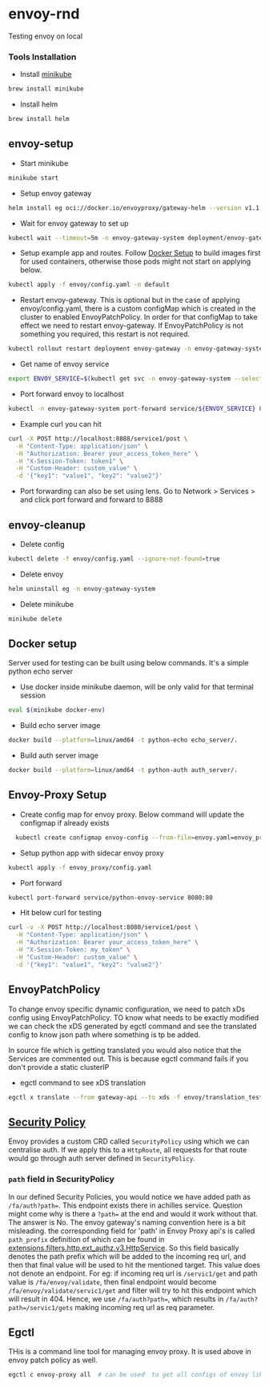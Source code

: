 # envoy-rnd

Testing envoy on local

### Tools Installation

- Install [minikube](https://minikube.sigs.k8s.io/docs/start/?arch=%2Fmacos%2Farm64%2Fstable%2Fhomebrew)

```bash
brew install minikube
```

- Install helm

```bash
brew install helm
```

## envoy-setup

- Start minikube

```bash
minikube start
```

- Setup envoy gateway <br/>

```bash
helm install eg oci://docker.io/envoyproxy/gateway-helm --version v1.1.0 -n envoy-gateway-system --create-namespace
```

- Wait for envoy gateway to set up

```bash
kubectl wait --timeout=5m -n envoy-gateway-system deployment/envoy-gateway --for=condition=Available
```

- Setup example app and routes. Follow [Docker Setup](#Docker-setup) to build images first for used containers, otherwise those pods might not start on applying below.

```bash
kubectl apply -f envoy/config.yaml -n default
```

- Restart envoy-gateway. This is optional but in the case of applying envoy/config.yaml, there is a custom configMap which is
  created in the cluster to enabled EnvoyPatchPolicy. In order for that configMap to take effect we need to restart envoy-gateway.
  If EnvoyPatchPolicy is not something you required, this restart is not required.

```bash
kubectl rollout restart deployment envoy-gateway -n envoy-gateway-system
```

- Get name of envoy service

```bash
export ENVOY_SERVICE=$(kubectl get svc -n envoy-gateway-system --selector=gateway.envoyproxy.io/owning-gateway-namespace=default,gateway.envoyproxy.io/owning-gateway-name=eg -o jsonpath='{.items[0].metadata.name}')
```

- Port forward envoy to localhost

```bash
kubectl -n envoy-gateway-system port-forward service/${ENVOY_SERVICE} 8888:80
```

- Example curl you can hit

```bash
curl -X POST http://localhost:8888/service1/post \
  -H "Content-Type: application/json" \
  -H "Authorization: Bearer your_access_token_here" \
  -H "X-Session-Token: token1" \
  -H "Custom-Header: custom_value" \
  -d '{"key1": "value1", "key2": "value2"}'
 ```

- Port forwarding can also be set using lens. Go to Network > Services > <gateway service> and click port forward and forward to
  8888

## envoy-cleanup

- Delete config

```bash
kubectl delete -f envoy/config.yaml --ignore-not-found=true
```

- Delete envoy

```bash
helm uninstall eg -n envoy-gateway-system
```

- Delete minikube

```bash
minikube delete
```

## Docker setup

Server used for testing can be built using below commands. It's a simple python echo server

- Use docker inside minikube daemon, will be only valid for that terminal session

```bash
eval $(minikube docker-env)
```

- Build echo server image

```bash
docker build --platform=linux/amd64 -t python-echo echo_server/.
```

- Build auth server image

```bash
docker build --platform=linux/amd64 -t python-auth auth_server/.
```

## Envoy-Proxy Setup

- Create config map for envoy proxy. Below command will update the configmap if already exists

```bash
  kubectl create configmap envoy-config --from-file=envoy.yaml=envoy_proxy/envoy.yaml --dry-run=client -o yaml | kubectl apply -f -
```

- Setup python app with sidecar envoy proxy

```bash
kubectl apply -f envoy_proxy/config.yaml
```

- Port forward

```bash
kubectl port-forward service/python-envoy-service 8080:80
```

- Hit below curl for testing

```bash
curl -v -X POST http://localhost:8080/service1/post \
  -H "Content-Type: application/json" \
  -H "Authorization: Bearer your_access_token_here" \
  -H "X-Session-Token: my_token" \
  -H "Custom-Header: custom_value" \
  -d '{"key1": "value1", "key2": "value2"}'
```

## EnvoyPatchPolicy

To change envoy specific dynamic configuration, we need to patch xDs config using EnvoyPatchPolicy.
TO know what needs to be exactly modified we can check the xDS generated by egctl command and see the translated
config to know json path where something is tp be added.

In source file which is getting translated you would also notice that the Services are commented out. This is because egctl
command fails if you don't provide a static clusterIP

- egctl command to see xDS translation

```bash
egctl x translate --from gateway-api --to xds -f envoy/translation_testing/config_to_translate.yaml > envoy/translation_testing/config_translated.yaml --add-missing-resources

```

## [Security Policy](https://gateway.envoyproxy.io/docs/api/extension_types/#securitypolicy)

Envoy provides a custom CRD called `SecurityPolicy` using which we can centralise auth. If we apply this to a `HttpRoute`, all
requests for that route would go through auth server defined in `SecurityPolicy`.

### `path` field in SecurityPolicy

In our defined Security Policies, you would notice we have added path as `/fa/auth?path=`. This endpoint exists there
in achilles service. Question might come why is there a `?path=` at the end and would it work without that. The answer is No.
The envoy gateway's naming convention here is a bit misleading. the corresponding field for 'path' in Envoy Proxy api's is
called `path_prefix` definition of which can be found
in [extensions.filters.http.ext_authz.v3.HttpService](https://www.envoyproxy.io/docs/envoy/latest/api-v3/extensions/filters/http/ext_authz/v3/ext_authz.proto#extensions-filters-http-ext-authz-v3-httpservice).
So this field basically denotes the path prefix which will be added to the incoming req url, and then that final value will be
used to hit the mentioned target. This value does not denote an endpoint. For eg: if incoming req url is `/servic1/get` and
path value is `/fa/envoy/validate`, then final endpoint would become `/fa/envoy/validate/servic1/get` and filter will try to
hit this endpoint which will result in 404. Hence, we use `/fa/auth?path=`, which results
in `/fa/auth?path=/servic1/gets` making incoming req url as req parameter.

## Egctl
THis is a command line tool for managing envoy proxy. It is used above in envoy patch policy as well.
```bash
egctl c envoy-proxy all  # can be used  to get all configs of envoy like routes, clusters, endpoints, etc..
```